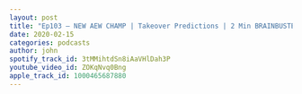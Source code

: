 ```yaml
---
layout: post
title: "Ep103 – NEW AEW CHAMP | Takeover Predictions | 2 Min BRAINBUSTER Quiz | Listeners Questions"
date: 2020-02-15
categories: podcasts
author: john
spotify_track_id: 3tMMihtdSn8iAaVHlDah3P
youtube_video_id: ZOKqNvq0Bng
apple_track_id: 1000465687880
---
```

